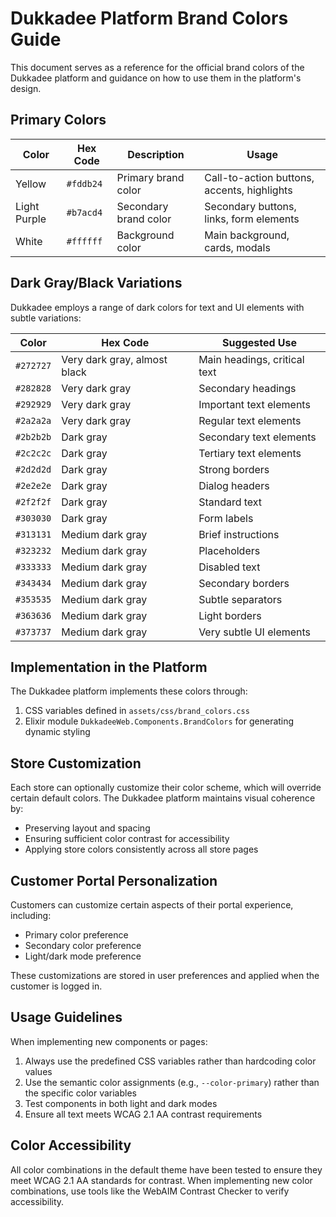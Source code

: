 # Dukkadee Platform Brand Colors Guide

This document serves as a reference for the official brand colors of the Dukkadee platform and guidance on how to use them in the platform's design.

## Primary Colors

| Color | Hex Code | Description | Usage |
|-------|----------|-------------|-------|
| Yellow | `#fddb24` | Primary brand color | Call-to-action buttons, accents, highlights |
| Light Purple | `#b7acd4` | Secondary brand color | Secondary buttons, links, form elements |
| White | `#ffffff` | Background color | Main background, cards, modals |

## Dark Gray/Black Variations

Dukkadee employs a range of dark colors for text and UI elements with subtle variations:

| Color | Hex Code | Suggested Use |
|-------|----------|---------------|
| `#272727` | Very dark gray, almost black | Main headings, critical text |
| `#282828` | Very dark gray | Secondary headings |
| `#292929` | Very dark gray | Important text elements |
| `#2a2a2a` | Very dark gray | Regular text elements |
| `#2b2b2b` | Dark gray | Secondary text elements |
| `#2c2c2c` | Dark gray | Tertiary text elements |
| `#2d2d2d` | Dark gray | Strong borders |
| `#2e2e2e` | Dark gray | Dialog headers |
| `#2f2f2f` | Dark gray | Standard text |
| `#303030` | Dark gray | Form labels |
| `#313131` | Medium dark gray | Brief instructions |
| `#323232` | Medium dark gray | Placeholders |
| `#333333` | Medium dark gray | Disabled text |
| `#343434` | Medium dark gray | Secondary borders |
| `#353535` | Medium dark gray | Subtle separators |
| `#363636` | Medium dark gray | Light borders |
| `#373737` | Medium dark gray | Very subtle UI elements |

## Implementation in the Platform

The Dukkadee platform implements these colors through:

1. CSS variables defined in `assets/css/brand_colors.css`
2. Elixir module `DukkadeeWeb.Components.BrandColors` for generating dynamic styling

## Store Customization

Each store can optionally customize their color scheme, which will override certain default colors. The Dukkadee platform maintains visual coherence by:

- Preserving layout and spacing
- Ensuring sufficient color contrast for accessibility
- Applying store colors consistently across all store pages

## Customer Portal Personalization

Customers can customize certain aspects of their portal experience, including:

- Primary color preference
- Secondary color preference
- Light/dark mode preference

These customizations are stored in user preferences and applied when the customer is logged in.

## Usage Guidelines

When implementing new components or pages:

1. Always use the predefined CSS variables rather than hardcoding color values
2. Use the semantic color assignments (e.g., `--color-primary`) rather than the specific color variables
3. Test components in both light and dark modes
4. Ensure all text meets WCAG 2.1 AA contrast requirements

## Color Accessibility

All color combinations in the default theme have been tested to ensure they meet WCAG 2.1 AA standards for contrast. When implementing new color combinations, use tools like the WebAIM Contrast Checker to verify accessibility.
